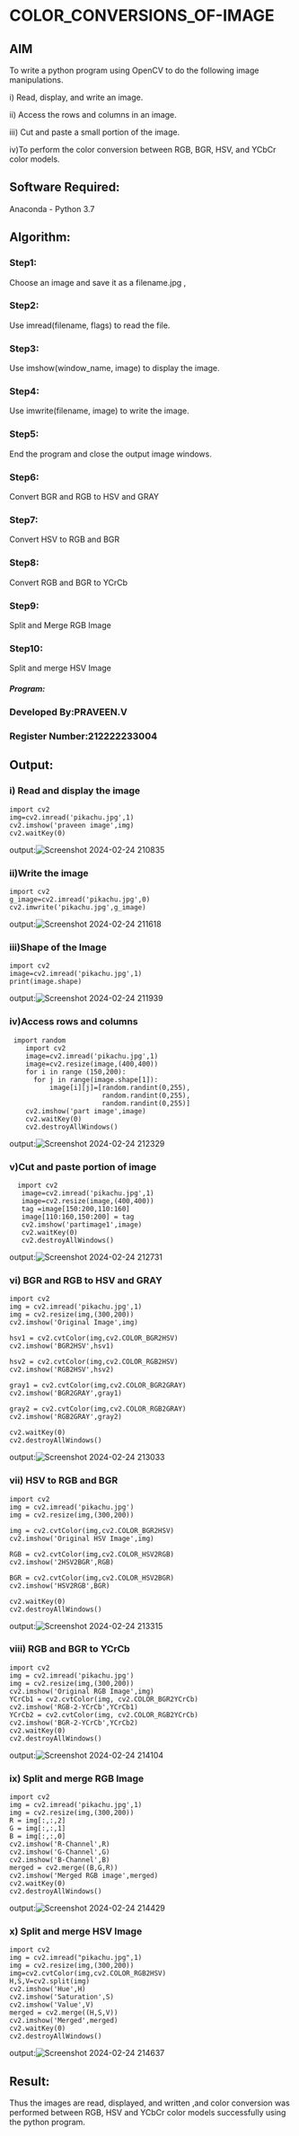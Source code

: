 # COLOR_CONVERSIONS_OF-IMAGE
## AIM
To write a python program using OpenCV to do the following image manipulations.

i) Read, display, and write an image.

ii) Access the rows and columns in an image.

iii) Cut and paste a small portion of the image.

iv)To perform the color conversion between RGB, BGR, HSV, and YCbCr color models.


## Software Required:
Anaconda - Python 3.7
## Algorithm:
### Step1:
Choose an image and save it as a filename.jpg ,
### Step2:
Use imread(filename, flags) to read the file.
### Step3:
Use imshow(window_name, image) to display the image.
### Step4:
Use imwrite(filename, image) to write the image.
### Step5:
End the program and close the output image windows.
### Step6:
Convert BGR and RGB to HSV and GRAY
### Step7:
Convert HSV to RGB and BGR
### Step8:
Convert RGB and BGR to YCrCb
### Step9:
Split and Merge RGB Image
### Step10:
Split and merge HSV Image

##### Program:
### Developed By:PRAVEEN.V
### Register Number:212222233004 


## Output:

### i) Read and display the image
```
import cv2
img=cv2.imread('pikachu.jpg',1)
cv2.imshow('praveen image',img)
cv2.waitKey(0)
```
output:![Screenshot 2024-02-24 210835](https://github.com/praveenv23013808/COLOR_CONVERSIONS_OF-IMAGE/assets/145824728/14cf9185-9a62-4536-99f2-0d8a0191a148)

### ii)Write the image
```
import cv2
g_image=cv2.imread('pikachu.jpg',0)
cv2.imwrite('pikachu.jpg',g_image)
```
output:![Screenshot 2024-02-24 211618](https://github.com/praveenv23013808/COLOR_CONVERSIONS_OF-IMAGE/assets/145824728/89f99866-f903-4129-ac49-00bee50f1338)

### iii)Shape of the Image
```
import cv2
image=cv2.imread('pikachu.jpg',1)
print(image.shape)
```
output:![Screenshot 2024-02-24 211939](https://github.com/praveenv23013808/COLOR_CONVERSIONS_OF-IMAGE/assets/145824728/0683d5d7-90f8-4aad-8cda-b446b7950e20)

### iv)Access rows and columns
```
 import random
    import cv2
    image=cv2.imread('pikachu.jpg',1)
    image=cv2.resize(image,(400,400))
    for i in range (150,200):
      for j in range(image.shape[1]):
          image[i][j]=[random.randint(0,255),
                       random.randint(0,255),
                       random.randint(0,255)] 
    cv2.imshow('part image',image)
    cv2.waitKey(0)
    cv2.destroyAllWindows()
```
output:![Screenshot 2024-02-24 212329](https://github.com/praveenv23013808/COLOR_CONVERSIONS_OF-IMAGE/assets/145824728/b3658698-6eb6-4989-ae84-feed17f76307)

### v)Cut and paste portion of image
```
  import cv2
   image=cv2.imread('pikachu.jpg',1)
   image=cv2.resize(image,(400,400))
   tag =image[150:200,110:160]
   image[110:160,150:200] = tag
   cv2.imshow('partimage1',image)
   cv2.waitKey(0)
   cv2.destroyAllWindows()
```
output:![Screenshot 2024-02-24 212731](https://github.com/praveenv23013808/COLOR_CONVERSIONS_OF-IMAGE/assets/145824728/c989960b-f109-41d2-a3ce-e8849854210e)

### vi) BGR and RGB to HSV and GRAY
```
import cv2
img = cv2.imread('pikachu.jpg',1)
img = cv2.resize(img,(300,200))
cv2.imshow('Original Image',img)

hsv1 = cv2.cvtColor(img,cv2.COLOR_BGR2HSV)
cv2.imshow('BGR2HSV',hsv1)

hsv2 = cv2.cvtColor(img,cv2.COLOR_RGB2HSV)
cv2.imshow('RGB2HSV',hsv2)

gray1 = cv2.cvtColor(img,cv2.COLOR_BGR2GRAY)
cv2.imshow('BGR2GRAY',gray1)

gray2 = cv2.cvtColor(img,cv2.COLOR_RGB2GRAY)
cv2.imshow('RGB2GRAY',gray2)

cv2.waitKey(0)
cv2.destroyAllWindows()
```
output:![Screenshot 2024-02-24 213033](https://github.com/praveenv23013808/COLOR_CONVERSIONS_OF-IMAGE/assets/145824728/dc00fa06-585d-4640-a6e0-f0cd2b85dd1c)

### vii) HSV to RGB and BGR
```
import cv2
img = cv2.imread('pikachu.jpg')
img = cv2.resize(img,(300,200))

img = cv2.cvtColor(img,cv2.COLOR_BGR2HSV)
cv2.imshow('Original HSV Image',img)

RGB = cv2.cvtColor(img,cv2.COLOR_HSV2RGB)
cv2.imshow('2HSV2BGR',RGB)

BGR = cv2.cvtColor(img,cv2.COLOR_HSV2BGR)
cv2.imshow('HSV2RGB',BGR)

cv2.waitKey(0)
cv2.destroyAllWindows()
```
output:![Screenshot 2024-02-24 213315](https://github.com/praveenv23013808/COLOR_CONVERSIONS_OF-IMAGE/assets/145824728/d1428185-1139-42e7-837a-51519608f2a5)

### viii) RGB and BGR to YCrCb
```
import cv2
img = cv2.imread('pikachu.jpg')
img = cv2.resize(img,(300,200))
cv2.imshow('Original RGB Image',img)
YCrCb1 = cv2.cvtColor(img, cv2.COLOR_BGR2YCrCb)
cv2.imshow('RGB-2-YCrCb',YCrCb1)
YCrCb2 = cv2.cvtColor(img, cv2.COLOR_RGB2YCrCb)
cv2.imshow('BGR-2-YCrCb',YCrCb2)
cv2.waitKey(0)
cv2.destroyAllWindows()
```
output:![Screenshot 2024-02-24 214104](https://github.com/praveenv23013808/COLOR_CONVERSIONS_OF-IMAGE/assets/145824728/7d5c810a-a248-41dc-91ec-f94746272cde)

### ix) Split and merge RGB Image
```
import cv2
img = cv2.imread('pikachu.jpg',1)
img = cv2.resize(img,(300,200))
R = img[:,:,2]
G = img[:,:,1]
B = img[:,:,0]
cv2.imshow('R-Channel',R)
cv2.imshow('G-Channel',G)
cv2.imshow('B-Channel',B)
merged = cv2.merge((B,G,R))
cv2.imshow('Merged RGB image',merged)
cv2.waitKey(0)
cv2.destroyAllWindows()
```
output:![Screenshot 2024-02-24 214429](https://github.com/praveenv23013808/COLOR_CONVERSIONS_OF-IMAGE/assets/145824728/6fbadc97-6b53-440c-92fe-4ec1f2683344)

### x) Split and merge HSV Image
```
import cv2
img = cv2.imread("pikachu.jpg",1)
img = cv2.resize(img,(300,200))
img=cv2.cvtColor(img,cv2.COLOR_RGB2HSV)
H,S,V=cv2.split(img)
cv2.imshow('Hue',H)
cv2.imshow('Saturation',S)
cv2.imshow('Value',V)
merged = cv2.merge((H,S,V))
cv2.imshow('Merged',merged)
cv2.waitKey(0)
cv2.destroyAllWindows()
```
output:![Screenshot 2024-02-24 214637](https://github.com/praveenv23013808/COLOR_CONVERSIONS_OF-IMAGE/assets/145824728/cd11bb72-59f8-4849-baf2-ad088bbef949)
## Result:
Thus the images are read, displayed, and written ,and color conversion was performed between RGB, HSV and YCbCr color models successfully using the python program.








